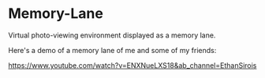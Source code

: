 # Memory-Lane
Virtual photo-viewing environment displayed as a memory lane.

Here's a demo of a memory lane of me and some of my friends:

https://www.youtube.com/watch?v=ENXNueLXS18&ab_channel=EthanSirois
